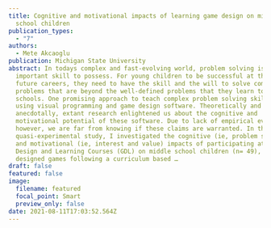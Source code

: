 ```yaml
---
title: Cognitive and motivational impacts of learning game design on middle
  school children
publication_types:
  - "7"
authors:
  - Mete Akcaoglu
publication: Michigan State University
abstract: In todays complex and fast-evolving world, problem solving is an
  important skill to possess. For young children to be successful at their
  future careers, they need to have the skill and the will to solve complex
  problems that are beyond the well-defined problems that they learn to solve at
  schools. One promising approach to teach complex problem solving skills is
  using visual programming and game design software. Theoretically and
  anecdotally, extant research enlightened us about the cognitive and
  motivational potential of these software. Due to lack of empirical evidence,
  however, we are far from knowing if these claims are warranted. In this
  quasi-experimental study, I investigated the cognitive (ie, problem solving)
  and motivational (ie, interest and value) impacts of participating at the Game
  Design and Learning Courses (GDL) on middle school children (n= 49), who
  designed games following a curriculum based …
draft: false
featured: false
image:
  filename: featured
  focal_point: Smart
  preview_only: false
date: 2021-08-11T17:03:52.564Z
---
```

